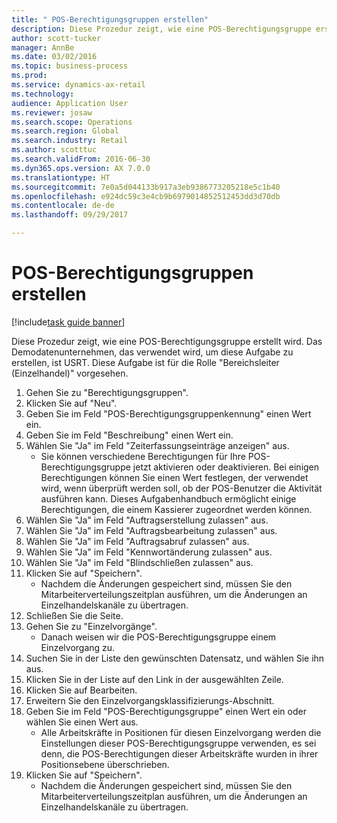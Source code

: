 ```yaml
--- 
title: " POS-Berechtigungsgruppen erstellen"
description: Diese Prozedur zeigt, wie eine POS-Berechtigungsgruppe erstellt wird.
author: scott-tucker
manager: AnnBe
ms.date: 03/02/2016
ms.topic: business-process
ms.prod: 
ms.service: dynamics-ax-retail
ms.technology: 
audience: Application User
ms.reviewer: josaw
ms.search.scope: Operations
ms.search.region: Global
ms.search.industry: Retail
ms.author: scotttuc
ms.search.validFrom: 2016-06-30
ms.dyn365.ops.version: AX 7.0.0
ms.translationtype: HT
ms.sourcegitcommit: 7e0a5d044133b917a3eb9386773205218e5c1b40
ms.openlocfilehash: e924dc59c3e4cb9b6979014852512453dd3d70db
ms.contentlocale: de-de
ms.lasthandoff: 09/29/2017

---
```

# <a name="create-pos-permission-groups"></a> POS-Berechtigungsgruppen erstellen

[!include[task guide banner](../includes/task-guide-banner.md)]

Diese Prozedur zeigt, wie eine POS-Berechtigungsgruppe erstellt wird. Das Demodatenunternehmen, das verwendet wird, um diese Aufgabe zu erstellen, ist USRT. Diese Aufgabe ist für die Rolle "Bereichsleiter (Einzelhandel)" vorgesehen.

1. Gehen Sie zu "Berechtigungsgruppen".
2. Klicken Sie auf "Neu".
3. Geben Sie im Feld "POS-Berechtigungsgruppenkennung" einen Wert ein.
4. Geben Sie im Feld "Beschreibung" einen Wert ein.
5. Wählen Sie "Ja" im Feld "Zeiterfassungseinträge anzeigen" aus.
    * Sie können verschiedene Berechtigungen für Ihre POS-Berechtigungsgruppe jetzt aktivieren oder deaktivieren. Bei einigen Berechtigungen können Sie einen Wert festlegen, der verwendet wird, wenn überprüft werden soll, ob der POS-Benutzer die Aktivität ausführen kann.  Dieses Aufgabenhandbuch ermöglicht einige Berechtigungen, die einem Kassierer zugeordnet werden können.  
6. Wählen Sie "Ja" im Feld "Auftragserstellung zulassen" aus.
7. Wählen Sie "Ja" im Feld "Auftragsbearbeitung zulassen" aus.
8. Wählen Sie "Ja" im Feld "Auftragsabruf zulassen" aus.
9. Wählen Sie "Ja" im Feld "Kennwortänderung zulassen" aus.
10. Wählen Sie "Ja" im Feld "Blindschließen zulassen" aus.
11. Klicken Sie auf "Speichern".
    * Nachdem die Änderungen gespeichert sind, müssen Sie den Mitarbeiterverteilungszeitplan ausführen, um die Änderungen an Einzelhandelskanäle zu übertragen.  
12. Schließen Sie die Seite.
13. Gehen Sie zu "Einzelvorgänge".
    * Danach weisen wir die POS-Berechtigungsgruppe einem Einzelvorgang zu.  
14. Suchen Sie in der Liste den gewünschten Datensatz, und wählen Sie ihn aus.
15. Klicken Sie in der Liste auf den Link in der ausgewählten Zeile.
16. Klicken Sie auf Bearbeiten.
17. Erweitern Sie den Einzelvorgangsklassifizierungs-Abschnitt.
18. Geben Sie im Feld "POS-Berechtigungsgruppe" einen Wert ein oder wählen Sie einen Wert aus.
    * Alle Arbeitskräfte in Positionen für diesen Einzelvorgang werden die Einstellungen dieser POS-Berechtigungsgruppe verwenden, es sei denn, die POS-Berechtigungen dieser Arbeitskräfte wurden in ihrer Positionsebene überschrieben.  
19. Klicken Sie auf "Speichern".
    * Nachdem die Änderungen gespeichert sind, müssen Sie den Mitarbeiterverteilungszeitplan ausführen, um die Änderungen an Einzelhandelskanäle zu übertragen.  



